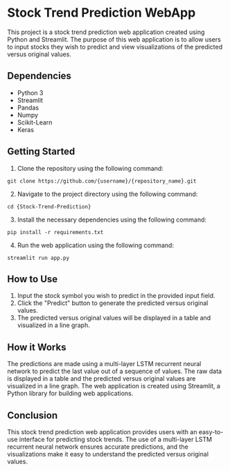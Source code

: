 # Stock Trend Prediction WebApp

This project is a stock trend prediction web application created using Python and Streamlit. The purpose of this web application is to allow users to input stocks they wish to predict and view visualizations of the predicted versus original values.

## Dependencies
- Python 3
- Streamlit
- Pandas
- Numpy
- Scikit-Learn
- Keras

## Getting Started

1. Clone the repository using the following command:
```
git clone https://github.com/{username}/{repository_name}.git
```
2. Navigate to the project directory using the following command:
```
cd {Stock-Trend-Prediction}
```
3. Install the necessary dependencies using the following command:
```
pip install -r requirements.txt
```
4. Run the web application using the following command:
```
streamlit run app.py
```

## How to Use

1. Input the stock symbol you wish to predict in the provided input field.
2. Click the "Predict" button to generate the predicted versus original values.
3. The predicted versus original values will be displayed in a table and visualized in a line graph.

## How it Works

The predictions are made using a multi-layer LSTM recurrent neural network to predict the last value out of a sequence of values. The raw data is displayed in a table and the predicted versus original values are visualized in a line graph. The web application is created using Streamlit, a Python library for building web applications. 

## Conclusion

This stock trend prediction web application provides users with an easy-to-use interface for predicting stock trends. The use of a multi-layer LSTM recurrent neural network ensures accurate predictions, and the visualizations make it easy to understand the predicted versus original values.
